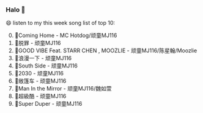 

### Halo 👋

😄 listen to my this week song list of top 10:

0. 🌈Coming Home - MC Hotdog/顽童MJ116
1. 🌈脱罪 - 顽童MJ116
2. 🌈GOOD VIBE Feat. STARR CHEN , MOOZLIE - 顽童MJ116/陈星翰/Moozlie
3. 🌈浪漫一下 - 顽童MJ116
4. 🌈South Side - 顽童MJ116
5. 🌈2030 - 顽童MJ116
6. 🌈敞篷车 - 顽童MJ116
7. 🌈Man In the Mirror   - 顽童MJ116/魏如萱
8. 🌈超級酷 - 顽童MJ116
9. 🌈Super Duper - 顽童MJ116

